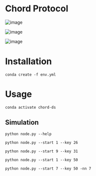 # Chord Protocol
![image](https://github.com/user-attachments/assets/8395d4a1-c5c1-4e05-8c68-47d9717d4927)

![image](https://github.com/user-attachments/assets/00d46c4a-6a01-49f1-b3bd-c7d5b3681967)

![image](https://github.com/user-attachments/assets/8818223c-a2de-4735-a4e9-e27c7b288234)


# Installation
```
conda create -f env.yml
```

# Usage
```
conda activate chord-ds
```

## Simulation
```
python node.py --help
```

```
python node.py --start 1 --key 26
```


```
python node.py --start 9 --key 31
```


```
python node.py --start 1 --key 50
```


```
python node.py --start 7 --key 50 -nn 7
```

